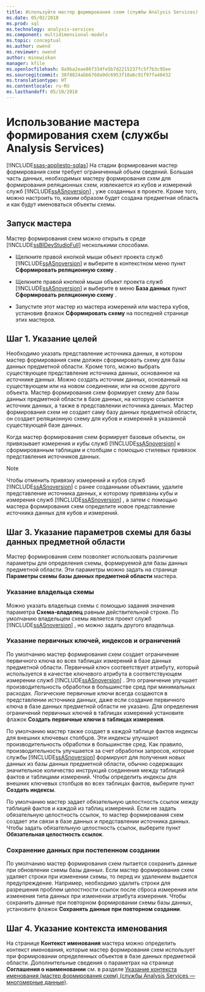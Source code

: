 ```yaml
---
title: Используйте мастер формирования схем (службы Analysis Services) | Документы Microsoft
ms.date: 05/02/2018
ms.prod: sql
ms.technology: analysis-services
ms.component: multidimensional-models
ms.topic: conceptual
ms.author: owend
ms.reviewer: owend
author: minewiskan
manager: kfile
ms.openlocfilehash: 8a9ba2eae86f334fe5b7d2215237fc5f7b3c95ee
ms.sourcegitcommit: 38f8824abb6760a9dc6953f10a6c91f97fa48432
ms.translationtype: HT
ms.contentlocale: ru-RU
ms.lasthandoff: 05/10/2018
---
```

# <a name="use-the-schema-generation-wizard-analysis-services"></a>Использование мастера формирования схем (службы Analysis Services)
[!INCLUDE[ssas-appliesto-sqlas](../../includes/ssas-appliesto-sqlas.md)]
  На стадии формирования мастер формирования схем требует ограниченный объем сведений. Большая часть данных, необходимых мастеру формирования схем для формирования реляционных схем, извлекается из кубов и измерений служб [!INCLUDE[ssASnoversion](../../includes/ssasnoversion-md.md)] , уже созданных в проекте. Кроме того, можно настроить то, каким образом будет создана предметная область и как будут именоваться объекты схемы.  
  
## <a name="start-the-wizard"></a>Запуск мастера  
 Мастер формирования схем можно открыть в среде [!INCLUDE[ssBIDevStudioFull](../../includes/ssbidevstudiofull-md.md)] несколькими способами.  
  
-   Щелкните правой кнопкой мыши объект проекта служб [!INCLUDE[ssASnoversion](../../includes/ssasnoversion-md.md)] и выберите в контекстном меню пункт **Сформировать реляционную схему** .  
  
-   Щелкните правой кнопкой мыши объект проекта служб [!INCLUDE[ssASnoversion](../../includes/ssasnoversion-md.md)] и выберите в меню **База данных** пункт **Сформировать реляционную схему** .  
  
-   Запустите этот мастер из мастера измерений или мастера кубов, установив флажок **Сформировать схему** на последней странице этих мастеров.  
  
## <a name="step-1-specify-targets"></a>Шаг 1. Указание целей  
 Необходимо указать представление источника данных, в котором мастер формирования схем должен сформировать схему для базы данных предметной области. Кроме того, можно выбрать существующее представление источника данных, основанное на источнике данных. Можно создать источник данных, основанный на существующем или на новом соединении, или на основе другого объекта. Мастер формирования схем формирует схему для базы данных предметной области в базе данных, на которую ссылается источник данных, а также в представлении источника данных. Мастер формирования схем не создает саму базу данных предметной области, он создает реляционную схему для кубов и измерений в указанной существующей базе данных.  
  
 Когда мастер формирования схем формирует базовые объекты, он привязывает измерения и кубы служб [!INCLUDE[ssASnoversion](../../includes/ssasnoversion-md.md)] к сформированным таблицам и столбцам с помощью стилевых привязок представления источников данных.  
  
> [!NOTE]  
>  Чтобы отменить привязку измерений и кубов служб [!INCLUDE[ssASnoversion](../../includes/ssasnoversion-md.md)] с ранее созданными объектами, удалите представление источника данных, к которому привязаны кубы и измерения служб [!INCLUDE[ssASnoversion](../../includes/ssasnoversion-md.md)] , а затем с помощью мастера формирования схем определите новое представление источника данных для кубов и измерений.  
  
## <a name="step-3-specify-schema-options-for-the-subject-area-database"></a>Шаг 3. Указание параметров схемы для базы данных предметной области  
 Мастер формирования схем позволяет использовать различные параметры для определения схемы, формируемой для базы данных предметной области. Эти параметры можно задать на странице **Параметры схемы базы данных предметной области** мастера.  
  
### <a name="specifying-the-schema-owner"></a>Указание владельца схемы  
 Можно указать владельца схемы с помощью задания значения параметра **Схема-владелец** равным действительной строке. По умолчанию владельцем схемы является проект служб [!INCLUDE[ssASnoversion](../../includes/ssasnoversion-md.md)] , но можно задать другого владельца.  
  
### <a name="specifying-primary-keys-indexes-and-constraints"></a>Указание первичных ключей, индексов и ограничений  
 По умолчанию мастер формирования схем создает ограничение первичного ключа во всех таблицах измерений в базе данных предметной области. Первичный ключ соответствует атрибуту, который используется в качестве ключевого атрибута в соответствующем измерении служб [!INCLUDE[ssASnoversion](../../includes/ssasnoversion-md.md)] . Это ограничение улучшает производительность обработки в большинстве сред при минимальных расходах. Логические первичные ключи всегда создаются в представлении источника данных, даже если создание первичного ключа в базе данных предметной области не указано. Для определения ограничений первичных ключей в таблицах измерений установите флажок **Создать первичные ключи в таблицах измерения**.  
  
 По умолчанию мастер также создает в каждой таблице фактов индексы для внешних ключевых столбцов. Эти индексы улучшают производительность обработки в большинстве сред. Как правило, производительность улучшается за счет обработки запросов, которые службы [!INCLUDE[ssASnoversion](../../includes/ssasnoversion-md.md)] формируют для получения новых данных из базы данных предметной области, обычно содержащих значительное количество инструкций соединения между таблицей фактов и таблицами измерений. Чтобы определить индексы для внешних ключевых столбцов во всех таблицах фактов, выберите пункт **Создать индексы**.  
  
 По умолчанию мастер задает обязательную целостность ссылок между таблицей фактов и каждой из таблиц измерений. Если не задать обязательную целостность ссылок, то мастер формирования схем создает эти связи в базе данных и представлении источника данных. Чтобы задать обязательную целостность ссылок, выберите пункт **Обязательная целостность ссылок**.  
  
### <a name="preserving-data-for-incremental-generation"></a>Сохранение данных при постепенном создании  
 По умолчанию мастер формирования схем пытается сохранить данные при обновлении схемы базы данных. Если мастер формирования схем удаляет строки при изменении схемы, то перед их удалением выдается предупреждение. Например, необходимо удалить строки для разрешения проблем целостности ссылок после сброса измерения или изменения типа данных при изменении атрибута измерения. Чтобы сохранить данные при повторном формировании схемы базы данных, установите флажок **Сохранять данные при повторном создании**.  
  
## <a name="step-4-specify-naming-conventions"></a>Шаг 4. Указание контекста именования  
 На странице **Контекст именования** мастера можно определить контекст именования, которые мастер формирования схем использует при формировании определенных объектов в базе данных предметной области. Дополнительные сведения о параметрах на странице **Соглашения о наименовании** см. в разделе [Указание контекста именования (мастер формирования схем) (службы Analysis Services — многомерные данные)](http://msdn.microsoft.com/library/02d830ea-5b1f-4485-9f94-d64b8bea592b).  
  
  
